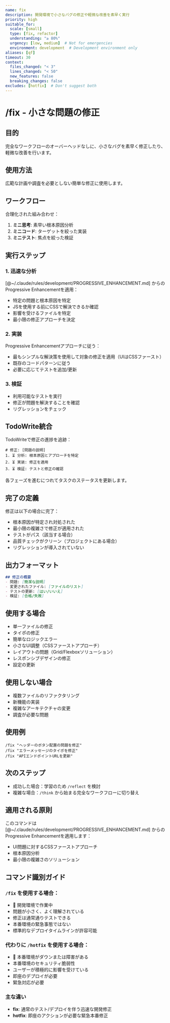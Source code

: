```yaml
---
name: fix
description: 開発環境で小さなバグの修正や軽微な改善を素早く実行
priority: high
suitable_for:
  scale: [small]
  type: [fix, refactor]
  understanding: "≥ 80%"
  urgency: [low, medium]  # Not for emergencies
  environment: development  # Development environment only
aliases: [qf]
timeout: 30
context:
  files_changed: "< 3"
  lines_changed: "< 50"
  new_features: false
  breaking_changes: false
excludes: [hotfix]  # Don't suggest both
---
```


# /fix - 小さな問題の修正

## 目的
完全なワークフローのオーバーヘッドなしに、小さなバグを素早く修正したり、軽微な改善を行います。

## 使用方法
広範な計画や調査を必要としない簡単な修正に使用します。

## ワークフロー
合理化された組み合わせ：
1. **ミニ思考**: 素早い根本原因分析
2. **ミニコード**: ターゲットを絞った実装
3. **ミニテスト**: 焦点を絞った検証

## 実行ステップ

### 1. 迅速な分析
[@~/.claude/rules/development/PROGRESSIVE_ENHANCEMENT.md] からのProgressive Enhancementを適用：
- 特定の問題と根本原因を特定
- JSを使用する前にCSSで解決できるか確認
- 影響を受けるファイルを特定
- 最小限の修正アプローチを決定

### 2. 実装
Progressive Enhancementアプローチに従う：
- 最もシンプルな解決策を使用して対象の修正を適用（UIはCSSファースト）
- 既存のコードパターンに従う
- 必要に応じてテストを追加/更新

### 3. 検証
- 利用可能なテストを実行
- 修正が問題を解決することを確認
- リグレッションをチェック

## TodoWrite統合
TodoWriteで修正の進捗を追跡：
```
# 修正: [問題の説明]
1. ⏳ 分析: 根本原因とアプローチを特定
2. ⏳ 実装: 修正を適用
3. ⏳ 検証: テストと修正の確認
```

各フェーズを進むにつれてタスクのステータスを更新します。

## 完了の定義
修正は以下の場合に完了：
- 根本原因が特定され対処された
- 最小限の複雑さで修正が適用された
- テストがパス（該当する場合）
- 品質チェックがクリーン（プロジェクトにある場合）
- リグレッションが導入されていない

## 出力フォーマット
```markdown
## 修正の概要
- 問題: [簡潔な説明]
- 変更されたファイル: [ファイルのリスト]
- テストの更新: [はい/いいえ]
- 検証: [合格/失敗]
```

## 使用する場合
- 単一ファイルの修正
- タイポの修正
- 簡単なロジックエラー
- 小さなUI調整（CSSファーストアプローチ）
- レイアウトの問題（Grid/Flexboxソリューション）
- レスポンシブデザインの修正
- 設定の更新

## 使用しない場合
- 複数ファイルのリファクタリング
- 新機能の実装
- 複雑なアーキテクチャの変更
- 調査が必要な問題

## 使用例
```
/fix "ヘッダーのボタン配置の問題を修正"
/fix "エラーメッセージのタイポを修正"
/fix "APIエンドポイントURLを更新"
```

## 次のステップ
- 成功した場合：学習のため `/reflect` を検討
- 複雑な場合：`/think` から始まる完全なワークフローに切り替え

## 適用される原則
このコマンドは [@~/.claude/rules/development/PROGRESSIVE_ENHANCEMENT.md] からのProgressive Enhancementを適用します：
- UI問題に対するCSSファーストアプローチ
- 根本原因分析
- 最小限の複雑さのソリューション

## コマンド識別ガイド

### `/fix` を使用する場合：
- 🔧 開発環境で作業中
- 問題が小さく、よく理解されている
- 修正は通常通りテストできる
- 本番環境の緊急事態ではない
- 標準的なデプロイタイムラインが許容可能

### 代わりに `/hotfix` を使用する場合：
- 🚨 本番環境がダウンまたは障害がある
- 本番環境のセキュリティ脆弱性
- ユーザーが積極的に影響を受けている
- 即座のデプロイが必要
- 緊急対応が必要

### 主な違い
- **fix**: 通常のテスト/デプロイを伴う迅速な開発修正
- **hotfix**: 即座のアクションが必要な緊急本番修正
